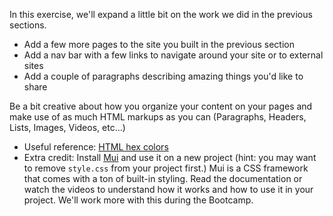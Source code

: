 In this exercise, we'll expand a little bit on the work we did in the previous sections. 

* Add a few more pages to the site you built in the previous section
* Add a nav bar with a few links to navigate around your site or to external sites
* Add a couple of paragraphs describing amazing things you'd like to share


Be a bit creative about how you organize your content on your pages and make use of as much HTML markups as you can (Paragraphs, Headers, Lists, Images, Videos, etc...)

* Useful reference: [HTML hex colors](http://htmlcolorcodes.com/)
* Extra credit: Install [Mui](https://www.muicss.com/) and use it on a new project (hint: you may want to remove `style.css` from your project first.) Mui is a CSS framework that comes with a ton of built-in styling. Read the documentation or watch the videos to understand how it works and how to use it in your project. We'll work more with this during the Bootcamp.